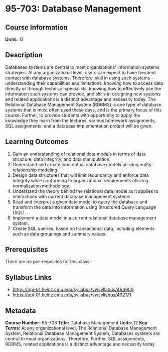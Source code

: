 # 95-703: Database Management

## Course Information

**Units:** 12

## Description

Databases systems are central to most organizations' information systems strategies. At any organizational level, users can expect to have frequent contact with database systems. Therefore, skill in using such systems - understanding their capabilities and limitations, knowing how to access data directly or through technical specialists, knowing how to effectively use the information such systems can provide, and skills in designing new systems and related applications is a distinct advantage and necessity today. The Relational Database Management System (RDBMS) is one type of database systems that is most often used these days, and is the primary focus of this course. Further, to provide students with opportunity to apply the knowledge they learn from the lectures, various homework assignments, SQL assignments, and a database implementation project will be given.

## Learning Outcomes

1. Gain an understanding of relational data models in terms of data structure, data integrity, and data manipulation.
2. Understand and create conceptual database models utilizing entity-relationship modeling.
3. Design data structures that will limit redundancy and enforce data integrity while conforming to organizational requirements utilizing normalization methodology.
4. Understand the theory behind the relational data model as it applies to interactions with current database management systems
5. Read and interpret a given data model to query the database and transform the data into information using Structured Query Language (SQL).
6. Implement a data model in a current relational database management system.
7. Create SQL queries, based on transactional data, including elements such as data groupings and summary values.

## Prerequisites

There are no pre-requisites for this class.

## Syllabus Links

* https://api-01.heinz.cmu.edu/syllabus/vwsyllabus/464900
* https://api-01.heinz.cmu.edu/syllabus/vwsyllabus/492171

## Metadata

**Course Number:** 95-703
**Title:** Database Management
**Units:** 12
**Key Terms:** At any organizational level, The Relational Database Management System, Relational Database Management System, Databases systems are central to most organizations, Therefore, Further, SQL assignments, RDBMS, related applications is a distinct advantage and necessity today
